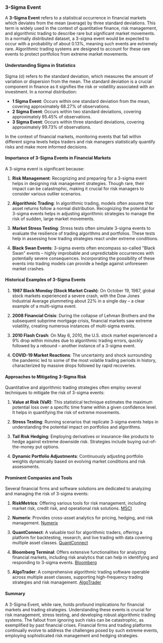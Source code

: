 ### 3-Sigma Event

A **3-Sigma Event** refers to a statistical occurrence in financial markets which deviates from the mean (average) by three standard deviations. This term is widely used in the context of quantitative finance, risk management, and algorithmic trading to describe rare but significant market movements. In a normally distributed dataset, a 3-sigma event would be expected to occur with a probability of about 0.13%, meaning such events are extremely rare. Algorithmic trading systems are designed to account for these rare events to protect portfolios from extreme market movements.

#### Understanding Sigma in Statistics

Sigma (σ) refers to the standard deviation, which measures the amount of variation or dispersion from the mean. The standard deviation is a crucial component in finance as it signifies the risk or volatility associated with an investment. In a normal distribution:

- **1 Sigma Event**: Occurs within one standard deviation from the mean, covering approximately 68.27% of observations.
- **2 Sigma Event**: Occurs within two standard deviations, covering approximately 95.45% of observations.
- **3 Sigma Event**: Occurs within three standard deviations, covering approximately 99.73% of observations.

In the context of financial markets, monitoring events that fall within different sigma levels helps traders and risk managers statistically quantify risks and make more informed decisions.

#### Importance of 3-Sigma Events in Financial Markets

A 3-sigma event is significant because:

1. **Risk Management**: Recognizing and preparing for a 3-sigma event helps in designing risk management strategies. Though rare, their impact can be catastrophic, making it crucial for risk managers to consider various outlier scenarios.
  
2. **Algorithmic Trading**: In algorithmic trading, models often assume that asset returns follow a normal distribution. Recognizing the potential for 3-sigma events helps in adjusting algorithmic strategies to manage the risk of sudden, large market movements.

3. **Market Stress Testing**: Stress tests often simulate 3-sigma events to evaluate the resilience of trading algorithms and portfolios. These tests help in assessing how trading strategies react under extreme conditions.

4. **Black Swan Events**: 3-sigma events often encompass so-called "Black Swan" events – highly improbable and unpredictable occurrences with potentially severe consequences. Incorporating the possibility of these events into trading models can provide a hedge against unforeseen market crashes.

#### Historical Examples of 3-Sigma Events

1. **1987 Black Monday (Stock Market Crash)**: On October 19, 1987, global stock markets experienced a severe crash, with the Dow Jones Industrial Average plummeting about 22% in a single day – a clear example of a multi-sigma event.

2. **2008 Financial Crisis**: During the collapse of Lehman Brothers and the subsequent subprime mortgage crisis, financial markets saw extreme volatility, creating numerous instances of multi-sigma events.

3. **2010 Flash Crash**: On May 6, 2010, the U.S. stock market experienced a 9% drop within minutes due to algorithmic trading errors, quickly followed by a rebound – another instance of a 3-sigma event.

4. **COVID-19 Market Reactions**: The uncertainty and shock surrounding the pandemic led to some of the most volatile trading periods in history, characterized by massive drops followed by rapid recoveries.

#### Approaches to Mitigating 3-Sigma Risk

Quantitative and algorithmic trading strategies often employ several techniques to mitigate the risk of 3-sigma events:

1. **Value at Risk (VaR)**: This statistical technique estimates the maximum potential loss over a specific time frame within a given confidence level. It helps in quantifying the risk of extreme movements.
   
2. **Stress Testing**: Running scenarios that replicate 3-sigma events helps in understanding the potential impact on portfolios and algorithms.

3. **Tail Risk Hedging**: Employing derivatives or insurance-like products to hedge against extreme downside risk. Strategies include buying out-of-the-money put options.

4. **Dynamic Portfolio Adjustments**: Continuously adjusting portfolio weights dynamically based on evolving market conditions and risk assessments.

#### Prominent Companies and Tools

Several financial firms and software solutions are dedicated to analyzing and managing the risk of 3-sigma events:

1. **RiskMetrics**: Offering various tools for risk management, including market risk, credit risk, and operational risk solutions. [MSCI](https://www.msci.com)

2. **Numerix**: Provides cross-asset analytics for pricing, hedging, and risk management. [Numerix](https://www.numerix.com)

3. **QuantConnect**: A valuable tool for algorithmic traders, offering a platform for backtesting, research, and live trading with data covering multiple asset classes. [QuantConnect](https://www.quantconnect.com)

4. **Bloomberg Terminal**: Offers extensive functionalities for analyzing financial markets, including risk analytics that can help in identifying and responding to 3-sigma events. [Bloomberg](https://www.bloomberg.com/professional/solution/bloomberg-terminal/)

5. **AlgoTrader**: A comprehensive algorithmic trading software operable across multiple asset classes, supporting high-frequency trading strategies and risk management. [AlgoTrader](https://www.algotrader.com)

#### Summary

A 3-Sigma Event, while rare, holds profound implications for financial markets and trading strategies. Understanding these events is crucial for risk management, stress testing, and developing robust algorithmic trading systems. The fallout from ignoring such risks can be catastrophic, as exemplified by past financial crises. Financial firms and trading platforms continually evolve to address the challenges posed by such extreme events, employing sophisticated risk management and hedging strategies.
